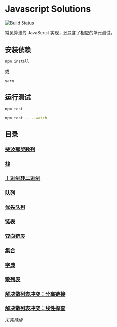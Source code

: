 # Javascript Solutions
[![Build Status](https://travis-ci.org/lewis617/javascript-solutions.svg?branch=master)](https://travis-ci.org/lewis617/javascript-solutions)

常见算法的 JavaScript 实现，还包含了相应的单元测试。

## 安装依赖

```bash
npm install
```

或

```bash
yarn
```

## 运行测试

```bash
npm test

npm test -- --watch
```

## 目录

### [斐波那契数列](https://github.com/lewis617/javascript-solutions/blob/master/src/fibonacci.js)
### [栈](https://github.com/lewis617/javascript-solutions/blob/master/src/Stack.js)
### [十进制转二进制](https://github.com/lewis617/javascript-solutions/blob/master/src/divideBy2.js)
### [队列](https://github.com/lewis617/javascript-solutions/blob/master/src/Queue.js)
### [优先队列](https://github.com/lewis617/javascript-solutions/blob/master/src/PriorityQueue.js)
### [链表](https://github.com/lewis617/javascript-solutions/blob/master/src/LinkedList.js)
### [双向链表](https://github.com/lewis617/javascript-solutions/blob/master/src/DoublyLinkedList.js)
### [集合](https://github.com/lewis617/javascript-solutions/blob/master/src/Set.js)
### [字典](https://github.com/lewis617/javascript-solutions/blob/master/src/Dictionary.js)
### [散列表](https://github.com/lewis617/javascript-solutions/blob/master/src/HashTable.js)
### [解决散列表冲突：分离链接](https://github.com/lewis617/javascript-solutions/blob/master/src/HashCollisionSeparateChaining.js)
### [解决散列表冲突：线性探查](https://github.com/lewis617/javascript-solutions/blob/master/src/HashCollisionLinearProbing.js)

*未完待续*